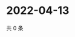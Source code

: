 # 2022-04-13

共 0 条

<!-- BEGIN WEIBO -->
<!-- 最后更新时间 Wed Apr 13 2022 05:13:47 GMT+0800 (China Standard Time) -->

<!-- END WEIBO -->
